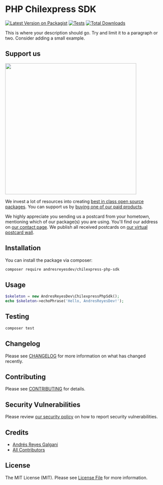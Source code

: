# PHP Chilexpress SDK

[![Latest Version on Packagist](https://img.shields.io/packagist/v/andresreyesdev/chilexpress-php-sdk.svg?style=flat-square)](https://packagist.org/packages/andresreyesdev/chilexpress-php-sdk)
[![Tests](https://github.com/andresreyesdev/chilexpress-php-sdk/actions/workflows/run-tests.yml/badge.svg?branch=main)](https://github.com/andresreyesdev/chilexpress-php-sdk/actions/workflows/run-tests.yml)
[![Total Downloads](https://img.shields.io/packagist/dt/andresreyesdev/chilexpress-php-sdk.svg?style=flat-square)](https://packagist.org/packages/andresreyesdev/chilexpress-php-sdk)

This is where your description should go. Try and limit it to a paragraph or two. Consider adding a small example.

## Support us

[<img src="https://github-ads.s3.eu-central-1.amazonaws.com/chilexpress-php-sdk.jpg?t=1" width="419px" />](https://spatie.be/github-ad-click/chilexpress-php-sdk)

We invest a lot of resources into creating [best in class open source packages](https://spatie.be/open-source). You can support us by [buying one of our paid products](https://spatie.be/open-source/support-us).

We highly appreciate you sending us a postcard from your hometown, mentioning which of our package(s) you are using. You'll find our address on [our contact page](https://spatie.be/about-us). We publish all received postcards on [our virtual postcard wall](https://spatie.be/open-source/postcards).

## Installation

You can install the package via composer:

```bash
composer require andresreyesdev/chilexpress-php-sdk
```

## Usage

```php
$skeleton = new AndresReyesDev\ChilexpressPhpSdk();
echo $skeleton->echoPhrase('Hello, AndresReyesDev!');
```

## Testing

```bash
composer test
```

## Changelog

Please see [CHANGELOG](CHANGELOG.md) for more information on what has changed recently.

## Contributing

Please see [CONTRIBUTING](.github/CONTRIBUTING.md) for details.

## Security Vulnerabilities

Please review [our security policy](../../security/policy) on how to report security vulnerabilities.

## Credits

- [Andrés Reyes Galgani](https://github.com/AndresReyesDev)
- [All Contributors](../../contributors)

## License

The MIT License (MIT). Please see [License File](LICENSE.md) for more information.
